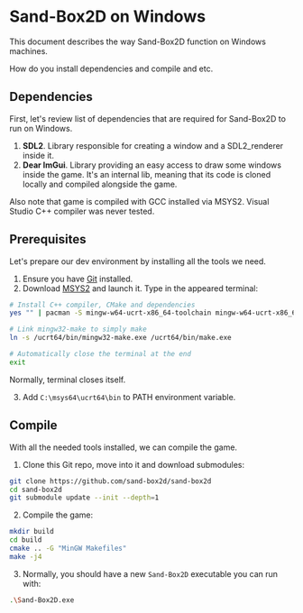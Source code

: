# Sand-Box2D on Windows
This document describes the way Sand-Box2D function on Windows machines.

How do you install dependencies and compile and etc.

## Dependencies
First, let's review list of dependencies that are required for Sand-Box2D to run on Windows.

1. **SDL2**. Library responsible for creating a window and a SDL2_renderer inside it.
2. **Dear ImGui**. Library providing an easy access to draw some windows inside the game.
It's an internal lib, meaning that its code is cloned locally and compiled alongside the game.

Also note that game is compiled with GCC installed via MSYS2.
Visual Studio C++ compiler was never tested.

## Prerequisites
Let's prepare our dev environment by installing all the tools we need.

1. Ensure you have [Git](https://www.git-scm.com/download/win) installed.
2. Download [MSYS2](https://www.msys2.org/) and launch it. Type in the appeared terminal:
```bash
# Install C++ compiler, CMake and dependencies
yes "" | pacman -S mingw-w64-ucrt-x86_64-toolchain mingw-w64-ucrt-x86_64-cmake mingw-w64-ucrt-x86_64-SDL2

# Link mingw32-make to simply make
ln -s /ucrt64/bin/mingw32-make.exe /ucrt64/bin/make.exe

# Automatically close the terminal at the end
exit
```
Normally, terminal closes itself.

3. Add `C:\msys64\ucrt64\bin` to PATH environment variable.

## Compile
With all the needed tools installed, we can compile the game.

1. Clone this Git repo, move into it and download submodules:
```bash
git clone https://github.com/sand-box2d/sand-box2d
cd sand-box2d
git submodule update --init --depth=1
```

2. Compile the game:
```bash
mkdir build
cd build
cmake .. -G "MinGW Makefiles"
make -j4
```

3. Normally, you should have a new `Sand-Box2D` executable you can run with:
```bash
.\Sand-Box2D.exe
```
